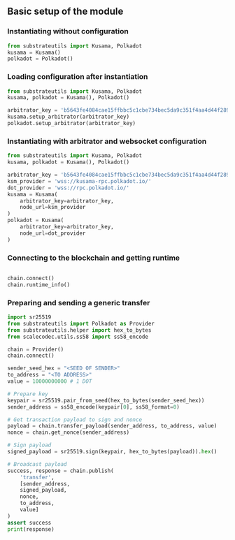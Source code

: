 ## Basic setup of the module

### Instantiating without configuration
```python
from substrateutils import Kusama, Polkadot
kusama = Kusama()
polkadot = Polkadot()
```

### Loading configuration after instantiation
```python
from substrateutils import Kusama, Polkadot
kusama, polkadot = Kusama(), Polkadot()

arbitrator_key = 'b5643fe4084cae15ffbbc5c1cbe734bec5da9c351f4aa4d44f2897efeb8375c8'
kusama.setup_arbitrator(arbitrator_key)
polkadot.setup_arbitrator(arbitrator_key)
```

### Instantiating with arbitrator and websocket configuration
```python
from substrateutils import Kusama, Polkadot
kusama, polkadot = Kusama(), Polkadot()

arbitrator_key = 'b5643fe4084cae15ffbbc5c1cbe734bec5da9c351f4aa4d44f2897efeb8375c8'
ksm_provider = 'wss://kusama-rpc.polkadot.io/'
dot_provider = 'wss://rpc.polkadot.io/'
kusama = Kusama(
    arbitrator_key=arbitrator_key,
    node_url=ksm_provider
)
polkadot = Kusama(
    arbitrator_key=arbitrator_key,
    node_url=dot_provider
)
```

### Connecting to the blockchain and getting runtime
```python

chain.connect()
chain.runtime_info()
```

### Preparing and sending a generic transfer

```python
import sr25519
from substrateutils import Polkadot as Provider
from substrateutils.helper import hex_to_bytes
from scalecodec.utils.ss58 import ss58_encode

chain = Provider()
chain.connect()

sender_seed_hex = "<SEED OF SENDER>"
to_address = "<TO ADDRESS>"
value = 10000000000 # 1 DOT

# Prepare key
keypair = sr25519.pair_from_seed(hex_to_bytes(sender_seed_hex))
sender_address = ss58_encode(keypair[0], ss58_format=0)

# Get transaction payload to sign and nonce
payload = chain.transfer_payload(sender_address, to_address, value)
nonce = chain.get_nonce(sender_address)

# Sign payload
signed_payload = sr25519.sign(keypair, hex_to_bytes(payload)).hex()

# Broadcast payload
success, response = chain.publish(
    'transfer',
    [sender_address,
    signed_payload,
    nonce,
    to_address,
    value]
)
assert success
print(response)
```

